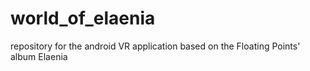 # world_of_elaenia
repository for the android VR application based on the Floating Points' album Elaenia
